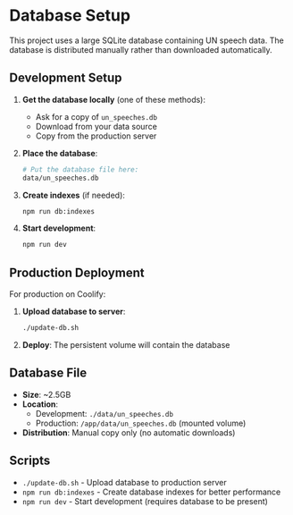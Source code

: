 # Database Setup

This project uses a large SQLite database containing UN speech data. The database is distributed manually rather than downloaded automatically.

## Development Setup

1. **Get the database locally** (one of these methods):

   - Ask for a copy of `un_speeches.db`
   - Download from your data source
   - Copy from the production server

2. **Place the database**:

   ```bash
   # Put the database file here:
   data/un_speeches.db
   ```

3. **Create indexes** (if needed):

   ```bash
   npm run db:indexes
   ```

4. **Start development**:
   ```bash
   npm run dev
   ```

## Production Deployment

For production on Coolify:

1. **Upload database to server**:

   ```bash
   ./update-db.sh
   ```

2. **Deploy**: The persistent volume will contain the database

## Database File

- **Size**: ~2.5GB
- **Location**:
  - Development: `./data/un_speeches.db`
  - Production: `/app/data/un_speeches.db` (mounted volume)
- **Distribution**: Manual copy only (no automatic downloads)

## Scripts

- `./update-db.sh` - Upload database to production server
- `npm run db:indexes` - Create database indexes for better performance
- `npm run dev` - Start development (requires database to be present)
